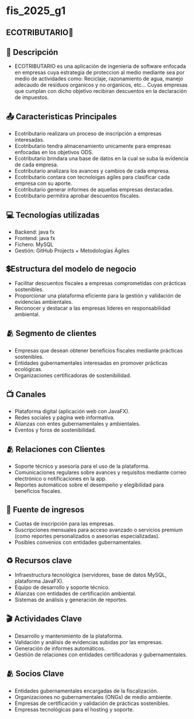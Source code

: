 # fis_2025_g1

## ECOTRIBUTARIO🌱

## 📌 Descripción
- ECOTRIBUTARIO es una aplicación de ingenieria de software enfocada en empresas cuya estrategia de proteccion al medio mediante sea por medio de actividades como: Reciclaje, razonamiento de agua, manejo adecaudo 
  de residuos organicos y no organicos, etc... Cuyas empresas que cumplan con dicho objetivo recibiran descuentos en la declaración de impuestos.

## 📤 Caracteristicas Principales
- Ecotributario realizara un proceso de inscripción a empresas interesadas.
- Ecotributario tendra almacenamiento unicamente para empresas enfocadas en los objetivos ODS.
- Ecotributario brindara una base de datos en la cual se suba la evidencia de cada empresa.
- Ecotributario analizara los avances y cambios de cada empresa.
- Ecotributario contara con tecnoloigas agiles para clasificar cada empresa con su aporte.
- Ecotributario generar informes de aquellas empresas destacadas.
- Ecotributario permitira aprobar descuentos fiscales.

## 💻 Tecnologías utilizadas
- Backend: java fx
- Frontend: java fx
- Fichero: MySQL
- Gestión: GitHub Projects + Metodologías Ágiles

## 💲Estructura del modelo de negocio
- Facilitar descuentos fiscales a empresas comprometidas con prácticas sostenibles.
- Proporcionar una plataforma eficiente para la gestión y validación de evidencias ambientales.
- Reconocer y destacar a las empresas líderes en responsabilidad ambiental.

## 🫂 Segmento de clientes
- Empresas que desean obtener beneficios fiscales mediante prácticas sostenibles.
- Entidades gubernamentales interesadas en promover prácticas ecológicas.
- Organizaciones certificadoras de sostenibilidad.

## 📺 Canales
- Plataforma digital (aplicación web con JavaFX).
- Redes sociales y página web informativa.
- Alianzas con entes gubernamentales y ambientales.
- Eventos y foros de sostenibilidad.

## 🫂 Relaciones con Clientes
- Soporte técnico y asesoría para el uso de la plataforma.
- Comunicaciones regulares sobre avances y requisitos mediante correo electrónico o notificaciones en la app.
- Reportes automáticos sobre el desempeño y elegibilidad para beneficios fiscales.

## 💸 Fuente de ingresos
- Cuotas de inscripción para las empresas.
- Suscripciones mensuales para acceso avanzado o servicios premium (como reportes personalizados o asesorías especializadas).
- Posibles convenios con entidades gubernamentales.

## ♻️ Recursos clave
- Infraestructura tecnológica (servidores, base de datos MySQL, plataforma JavaFX).
- Equipo de desarrollo y soporte técnico.
- Alianzas con entidades de certificación ambiental.
- Sistemas de análisis y generación de reportes.

## 🎬 Actividades Clave
- Desarrollo y mantenimiento de la plataforma.
- Validación y análisis de evidencias subidas por las empresas.
- Generación de informes automáticos.
- Gestión de relaciones con entidades certificadoras y gubernamentales.

## 🫂 Socios Clave
- Entidades gubernamentales encargadas de la fiscalización.
- Organizaciones no gubernamentales (ONGs) de medio ambiente.
- Empresas de certificación y validación de prácticas sostenibles.
- Empresas tecnológicas para el hosting y soporte.
